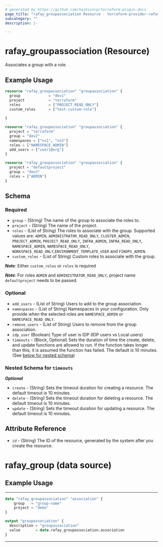 ```yaml
---
# generated by https://github.com/hashicorp/terraform-plugin-docs
page_title: "rafay_groupassociation Resource - terraform-provider-rafay"
subcategory: ""
description: |-

---
```


# rafay_groupassociation (Resource)

Associates a group with a role.


## Example Usage

```terraform
resource "rafay_groupassociation" "groupassociation" {
  group             = "dev1"
  project           = "terraform"
  roles             = ["PROJECT_READ_ONLY"]
  custom_roles      = ["test-custom-role"]
  
}

resource "rafay_groupassociation" "groupassociation" {
  project = "terraform"
  group = "dev2"
  namespaces = ["ns1", "ns2"]
  roles = ["NAMESPACE_ADMIN"]
  add_users = ["user1@org"]
}

resource "rafay_groupassociation" "groupassociation" {
  project = "defaultproject"
  group = "dev3"
  roles = ["ADMIN"]
}
```

<!-- schema generated by tfplugindocs -->
## Schema

### Required

- `group` - (String) The name of the group to associate the roles to.
- `project` - (String) The name of the project.
- `roles` - (List of String) The roles to associate with the group. Supported values are: `ADMIN`, `ADMINISTRATOR_READ_ONLY`, `CLUSTER_ADMIN`, `PROJECT_ADMIN`, `PROJECT_READ_ONLY`, `INFRA_ADMIN`, `INFRA_READ_ONLY`, `NAMESPACE_ADMIN`, `NAMESPACE_READ_ONLY`, `WORKSPACE_READ_ONLY`,`ENVIRONMENT_TEMPLATE_USER` and `FINOPS_ADMIN`.
- `custom_roles` - (List of String) Custom roles to associate with the group.

***Note***: Either `custom_roles` or `roles` is required

***Note***: For roles `ADMIN` and `ADMINISTRATOR_READ_ONLY`, project name `defaultproject` needs to be passed.

### Optional

- `add_users` - (List of String) Users to add to the group association.
- `namespaces` - (List of String) Namespaces in your configuration. Only provide when the selected roles are `NAMESPACE_ADMIN` or `NAMESPACE_READ_ONLY`.
- `remove_users` - (List of String) Users to remove from the group association.
- `idp_user` (Boolean) Type of user is IDP (IDP users vs Local users)
- `timeouts` - (Block, Optional) Sets the duration of time the create, delete, and update functions are allowed to run. If the function takes longer than this, it is assumed the function has failed. The default is 10 minutes. (See [below for nested schema](#nestedblock--timeouts))


<a id="nestedblock--timeouts"></a>
### Nested Schema for `timeouts`

***Optional***

- `create` - (String) Sets the timeout duration for creating a resource. The default timeout is 10 minutes.
- `delete` - (String) Sets the timeout duration for deleting a resource. The default timeout is 10 minutes.
- `update` - (String) Sets the timeout duration for updating a resource. The default timeout is 10 minutes.


## Attribute Reference

- `id` - (String) The ID of the resource, generated by the system after you create the resource.


# rafay_group (data source)
## Example Usage

---


```terraform
data "rafay_groupassociation" "association" {
    group   = "group-name"
    project = "demo"
}

output "groupassociation" {
  description = "groupassociation"
  value       = data.rafay_groupassociation.association
}
```

---
